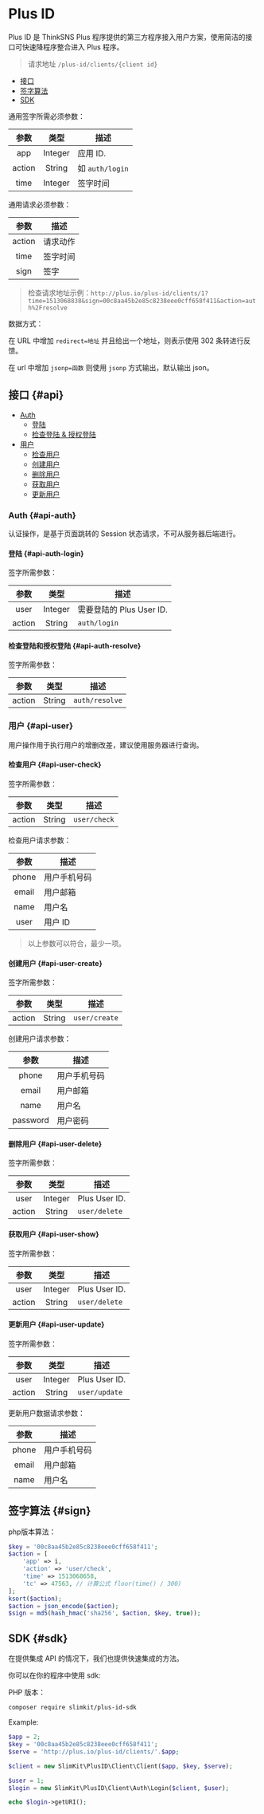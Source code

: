 # Plus ID

Plus ID 是 ThinkSNS Plus 程序提供的第三方程序接入用户方案，使用简洁的接口可快速降程序整合进入 Plus 程序。

> 请求地址 `/plus-id/clients/{client id}`

- [接口](#api)
- [签字算法](#sign)
- [SDK](#sdk)

通用签字所需必须参数：

| 参数 | 类型 | 描述 |
|:----:|:----:|----|
| app | Integer | 应用 ID. |
| action | String | 如 `auth/login` |
| time | Integer | 签字时间 |

通用请求必须参数：

| 参数 | 描述 |
|:----:|----|
| action | 请求动作 |
| time | 签字时间 |
| sign | 签字 |

> 检查请求地址示例：`http://plus.io/plus-id/clients/1?time=1513068838&sign=00c8aa45b2e85c8238eee0cff658f411&action=auth%2Fresolve`

数据方式：

在 URL 中增加 `redirect=地址` 并且给出一个地址，则表示使用 302 条转进行反馈。

在 url 中增加 `jsonp=函数` 则使用 `jsonp` 方式输出，默认输出 json。

<a name="api"></a>
## 接口 {#api}

- [Auth](#api-auth)
    - [登陆](#api-auth-login)
    - [检查登陆 & 授权登陆](#api-auth-resolve)
- [用户](#api-user)
    - [检查用户](#api-user-check)
    - [创建用户](#api-user-create)
    - [删除用户](#api-user-delete)
    - [获取用户](#api-user-show)
    - [更新用户](#api-user-update)

<a name="api-auth"></a>
### Auth {#api-auth}

认证操作，是基于页面跳转的 Session 状态请求，不可从服务器后端进行。

<a name="api-auth-login"></a>
#### 登陆 {#api-auth-login}

签字所需参数：

| 参数 | 类型 | 描述 |
|:----:|:----:|----|
| user | Integer | 需要登陆的 Plus User ID. |
| action | String | `auth/login` |

<a name="api-auth-resolve"></a>
#### 检查登陆和授权登陆 {#api-auth-resolve}

签字所需参数：

| 参数 | 类型 | 描述 |
|:----:|:----:|----|
| action | String | `auth/resolve` |

<a name="api-user"></a>
### 用户 {#api-user}

用户操作用于执行用户的增删改差，建议使用服务器进行查询。

<a name="api-user-check"></a>
#### 检查用户 {#api-user-check}

签字所需参数：

| 参数 | 类型 | 描述 |
|:----:|:----:|----|
| action | String | `user/check` |

检查用户请求参数：

| 参数 | 描述 |
|:----:|----|
| phone | 用户手机号码 |
| email | 用户邮箱 |
| name | 用户名 |
| user | 用户 ID |

> 以上参数可以符合，最少一项。

<a name="api-user-create"></a>
#### 创建用户 {#api-user-create}

签字所需参数：

| 参数 | 类型 | 描述 |
|:----:|:----:|----|
| action | String | `user/create` |

创建用户请求参数：

| 参数 | 描述 |
|:----:|----|
| phone | 用户手机号码 |
| email | 用户邮箱 |
| name | 用户名 |
| password | 用户密码 |

<a name="api-user-delete"></a>
#### 删除用户 {#api-user-delete}

签字所需参数：

| 参数 | 类型 | 描述 |
|:----:|:----:|----|
| user | Integer |  Plus User ID. |
| action | String | `user/delete` |

<a name="api-user-show"></a>
#### 获取用户 {#api-user-show}

签字所需参数：

| 参数 | 类型 | 描述 |
|:----:|:----:|----|
| user | Integer |  Plus User ID. |
| action | String | `user/delete` |

<a name="api-user-update"></a>
#### 更新用户 {#api-user-update}

签字所需参数：

| 参数 | 类型 | 描述 |
|:----:|:----:|----|
| user | Integer |  Plus User ID. |
| action | String | `user/update` |


更新用户数据请求参数：

| 参数 | 描述 |
|:----:|----|
| phone | 用户手机号码 |
| email | 用户邮箱 |
| name | 用户名 |

<a name="sign"></a>
## 签字算法 {#sign}

php版本算法：

```php
$key = '00c8aa45b2e85c8238eee0cff658f411';
$action = [
    'app' => i,
    'action' => 'user/check',
    'time' => 1513068658,
    'tc' => 47563, // 计算公式 floor(time() / 300)
];
ksort($action);
$action = json_encode($action);
$sign = md5(hash_hmac('sha256', $action, $key, true));
```

<a name="sdk"></a>
## SDK {#sdk}

在提供集成 API 的情况下，我们也提供快速集成的方法。

你可以在你的程序中使用 sdk:

PHP 版本：

```shell
composer require slimkit/plus-id-sdk
```

Example:

```php
$app = 2;
$key = '00c8aa45b2e85c8238eee0cff658f411';
$serve = 'http://plus.io/plus-id/clients/'.$app;

$client = new SlimKit\PlusID\Client\Client($app, $key, $serve);

$user = 1;
$login = new SlimKit\PlusID\Client\Auth\Login($client, $user);

echo $login->getURI();
```
